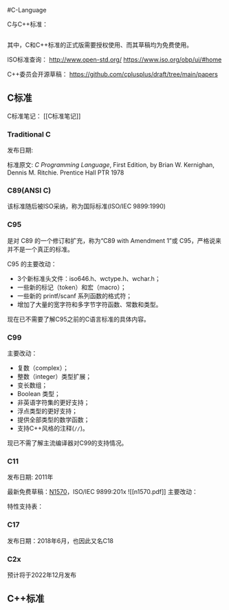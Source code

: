 #C-Language 

C与C++标准：
```toc

```

其中，C和C++标准的正式版需要授权使用、而其草稿均为免费使用。

ISO标准查询：
http://www.open-std.org/
https://www.iso.org/obp/ui/#home

C++委员会开源草稿：
https://github.com/cplusplus/draft/tree/main/papers

## C标准

C标准笔记：
	[[C标准笔记]]

### Traditional C

发布日期: 

标准原文:
    *C Programming Language*, First Edition, by Brian W. Kernighan, Dennis M. Ritchie. Prentice Hall PTR 1978


### C89(ANSI C)

该标准随后被ISO采纳，称为国际标准(ISO/IEC 9899:1990)

### C95

是对 C89 的一个修订和扩充，称为“C89 with Amendment 1”或 C95，严格说来并不是一个真正的标准。

C95 的主要改动：
- 3个新标准头文件：iso646.h、wctype.h、wchar.h；
- 一些新的标记（token）和宏（macro）；
- 一些新的 printf/scanf 系列函数的格式符；
- 增加了大量的宽字符和多字节字符函数、常数和类型。

现在已不需要了解C95之前的C语言标准的具体内容。

### C99

主要改动：
- 复数（complex）；
- 整数（integer）类型扩展；
- 变长数组；
- Boolean 类型；
- 非英语字符集的更好支持；
- 浮点类型的更好支持；
- 提供全部类型的数学函数；
- 支持C++风格的注释(`//`)。

现已不需了解主流编译器对C99的支持情况。

### C11

发布日期: 2011年

最新免费草稿：[N1570](http://www.open-std.org/jtc1/sc22/wg14/www/docs/n1570.pdf)，ISO/IEC 9899:201x
![[n1570.pdf]]
主要改动：

特性支持表：


### C17

发布日期：2018年6月，也因此又名C18



### C2x

预计将于2022年12月发布



## C++标准